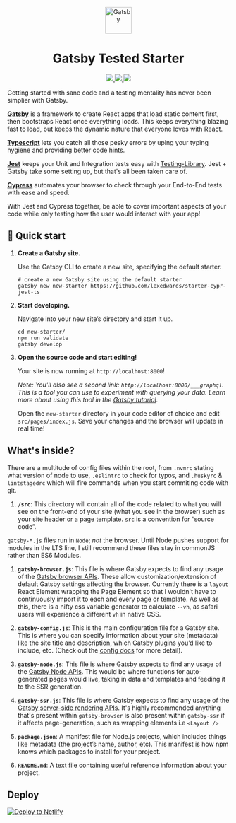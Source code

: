 <p align="center">
  <a href="https://www.gatsbyjs.org">
    <img alt="Gatsby" src="https://www.gatsbyjs.org/monogram.svg" width="60" />
  </a>
</p>
<h1 align="center">
  Gatsby Tested Starter
</h1>

<p align="center">
  <a href="https://www.typescriptlang.org/">
    <img src="https://img.shields.io/badge/built%20with-Typescript-%23007acc">
  </a>
  <a href="https://jestjs.io/">
    <img src="https://img.shields.io/badge/tested_with-jest-99424f.svg" />
  </a>
  <a href="https://www.cypress.io/">
    <img src="https://img.shields.io/badge/tested%20with-Cypress-04C38E.svg">
  </a>
</p>

Getting started with sane code and a testing mentality has never been simplier
with Gatsby.

[**Gatsby**](https://www.gatsbyjs.org/) is a framework to create React apps that
load static content first, then bootstraps React once everything loads. This
keeps everything blazing fast to load, but keeps the dynamic nature that
everyone loves with React.

[**Typescript**](https://www.typescriptlang.org/) lets you catch all those pesky
errors by uping your typing hygiene and providing better code hints.

[**Jest**](https://jestjs.io/) keeps your Unit and Integration tests easy with
[Testing-Library](https://testing-library.com/). Jest + Gatsby take some setting
up, but that's all been taken care of.

[**Cypress**](https://www.cypress.io/) automates your browser to check through
your End-to-End tests with ease and speed.

With Jest and Cypress together, be able to cover important aspects of your code
while only testing how the user would interact with your app!

## 🚀 Quick start

1.  **Create a Gatsby site.**

    Use the Gatsby CLI to create a new site, specifying the default starter.

    ```shell
    # create a new Gatsby site using the default starter
    gatsby new new-starter https://github.com/lexedwards/starter-cypr-jest-ts
    ```

2.  **Start developing.**

    Navigate into your new site’s directory and start it up.

    ```shell
    cd new-starter/
    npm run validate
    gatsby develop
    ```

3.  **Open the source code and start editing!**

    Your site is now running at `http://localhost:8000`!

    _Note: You'll also see a second link: _`http://localhost:8000/___graphql`_.
    This is a tool you can use to experiment with querying your data. Learn more
    about using this tool in the
    [Gatsby tutorial](https://www.gatsbyjs.org/tutorial/part-five/#introducing-graphiql)._

    Open the `new-starter` directory in your code editor of choice and edit
    `src/pages/index.js`. Save your changes and the browser will update in real
    time!

## What's inside?

There are a multitude of config files within the root, from `.nvmrc` stating
what version of node to use, `.eslintrc` to check for typos, and `.huskyrc` &
`lintstagedrc` which will fire commands when you start commiting code with git.

1.  **`/src`**: This directory will contain all of the code related to what you
    will see on the front-end of your site (what you see in the browser) such as
    your site header or a page template. `src` is a convention for “source
    code”.

`gatsby-*.js` files run in `Node`; _not_ the browser. Until Node pushes support
for modules in the LTS line, I still recommend these files stay in commonJS
rather than ES6 Modules.

1.  **`gatsby-browser.js`**: This file is where Gatsby expects to find any usage
    of the [Gatsby browser APIs](https://www.gatsbyjs.org/docs/browser-apis/).
    These allow customization/extension of default Gatsby settings affecting the
    browser. Currently there is a `layout` React Element wrapping the Page
    Element so that I wouldn't have to continuously import it to each and every
    page or template. As well as this, there is a nifty css variable generator
    to calculate `--vh`, as safari users will experience a different `vh` in
    native CSS.

2.  **`gatsby-config.js`**: This is the main configuration file for a Gatsby
    site. This is where you can specify information about your site (metadata)
    like the site title and description, which Gatsby plugins you’d like to
    include, etc. (Check out the
    [config docs](https://www.gatsbyjs.org/docs/gatsby-config/) for more
    detail).

3.  **`gatsby-node.js`**: This file is where Gatsby expects to find any usage of
    the [Gatsby Node APIs](https://www.gatsbyjs.org/docs/node-apis/). This would
    be where functions for auto-generated pages would live, taking in data and
    templates and feeding it to the SSR generation.

4.  **`gatsby-ssr.js`**: This file is where Gatsby expects to find any usage of
    the
    [Gatsby server-side rendering APIs](https://www.gatsbyjs.org/docs/ssr-apis/).
    It's highly recommended anything that's present within `gatsby-browser` is
    also present within `gatsby-ssr` if it affects page-generation, such as
    wrapping elements i.e `<Layout />`

5.  **`package.json`**: A manifest file for Node.js projects, which includes
    things like metadata (the project’s name, author, etc). This manifest is how
    npm knows which packages to install for your project.

6.  **`README.md`**: A text file containing useful reference information about
    your project.

## Deploy

[![Deploy to Netlify](https://www.netlify.com/img/deploy/button.svg)](https://app.netlify.com/start/deploy?repository=https://github.com/gatsbyjs/gatsby-starter-default)
